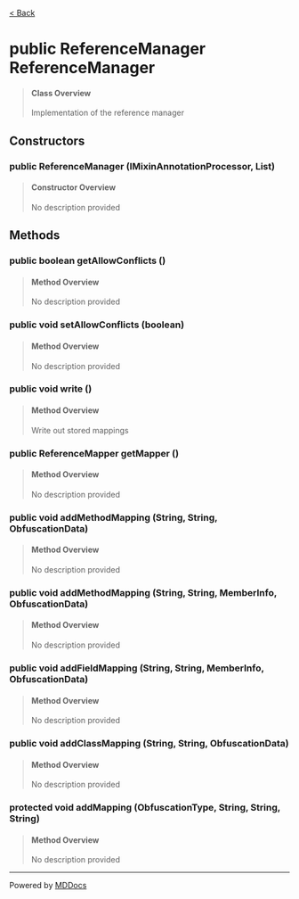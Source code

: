[< Back](../README.md)
# public ReferenceManager ReferenceManager #
>#### Class Overview ####
>Implementation of the reference manager
## Constructors ##
### public ReferenceManager (IMixinAnnotationProcessor, List) ###
>#### Constructor Overview ####
>No description provided
>
## Methods ##
### public boolean getAllowConflicts () ###
>#### Method Overview ####
>No description provided
>
### public void setAllowConflicts (boolean) ###
>#### Method Overview ####
>No description provided
>
### public void write () ###
>#### Method Overview ####
>Write out stored mappings
>
### public ReferenceMapper getMapper () ###
>#### Method Overview ####
>No description provided
>
### public void addMethodMapping (String, String, ObfuscationData) ###
>#### Method Overview ####
>No description provided
>
### public void addMethodMapping (String, String, MemberInfo, ObfuscationData) ###
>#### Method Overview ####
>No description provided
>
### public void addFieldMapping (String, String, MemberInfo, ObfuscationData) ###
>#### Method Overview ####
>No description provided
>
### public void addClassMapping (String, String, ObfuscationData) ###
>#### Method Overview ####
>No description provided
>
### protected void addMapping (ObfuscationType, String, String, String) ###
>#### Method Overview ####
>No description provided
>

---
Powered by [MDDocs](https://github.com/VRCube/MDDocs)
